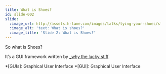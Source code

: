 ```yaml
---
title: What is Shoes?
id: slide-002
slide:
  :image_url: http://assets.h-lame.com/images/talks/tying-your-shoes/slides/002.jpg
  :image_alt: 'text: What is shoes?'
  :image_title: 'Slide 2: What is Shoes?'
---
```

So what is Shoes?

It’s a GUI framework written by [_why the lucky stiff](https://en.wikipedia.org/wiki/Why_the_lucky_stiff).


*[GUIs]: Graphical User Interface
*[GUI]: Graphical User Interface
